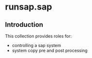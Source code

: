 runsap.sap
==========

Introduction
------------
This collection provides roles for:

- controlling a sap system
- system copy pre and post processing

